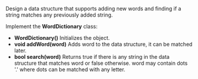 Design a data structure that supports adding new words and finding if a string matches any previously added string.

Implement the **WordDictionary** class:

- **WordDictionary()** Initializes the object.
- **void addWord(word)** Adds word to the data structure, it can be matched later.
- **bool search(word)** Returns true if there is any string in the data structure that matches word or false otherwise. word may contain dots '.' where dots can be matched with any letter.